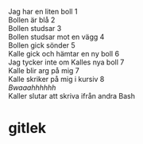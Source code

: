 Jag har en liten boll 1</br>
Bollen är blå 2 </br>
Bollen studsar 3 </br>
Bollen studsar mot en vägg 4 </br>
Bollen gick sönder 5 </br>
Kalle gick och hämtar en ny boll 6 </br>
Jag tycker inte om Kalles nya boll 7 </br>
Kalle blir arg på mig 7 </br>
Kalle skriker på mig i kursiv 8 </br>
<i> Bwaaahhhhhh </i> </br>
Kaller slutar att skriva ifrån andra Bash </br>
# gitlek
